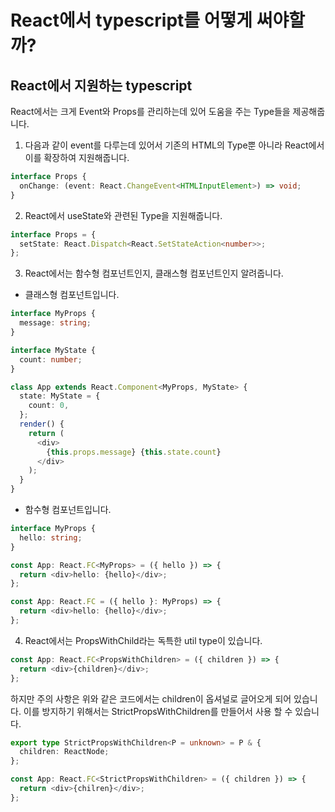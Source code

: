 # React에서 typescript를 어떻게 써야할까?

## React에서 지원하는 typescript

React에서는 크게 Event와 Props를 관리하는데 있어 도움을 주는 Type들을 제공해줍니다.

1. 다음과 같이 event를 다루는데 있어서 기존의 HTML의 Type뿐 아니라 React에서 이를 확장하여 지원해줍니다.

```ts
interface Props {
  onChange: (event: React.ChangeEvent<HTMLInputElement>) => void;
}
```

2. React에서 useState와 관련된 Type을 지원해줍니다.

```ts
interface Props = {
  setState: React.Dispatch<React.SetStateAction<number>>;
};
```

3. React에서는 함수형 컴포넌트인지, 클래스형 컴포넌트인지 알려줍니다.

- 클래스형 컴포넌트입니다.

```ts
interface MyProps {
  message: string;
}

interface MyState {
  count: number;
}

class App extends React.Component<MyProps, MyState> {
  state: MyState = {
    count: 0,
  };
  render() {
    return (
      <div>
        {this.props.message} {this.state.count}
      </div>
    );
  }
}
```

- 함수형 컴포넌트입니다.

```ts
interface MyProps {
  hello: string;
}

const App: React.FC<MyProps> = ({ hello }) => {
  return <div>hello: {hello}</div>;
};

const App: React.FC = ({ hello }: MyProps) => {
  return <div>hello: {hello}</div>;
};
```

4. React에서는 PropsWithChild라는 독특한 util type이 있습니다.

```ts
const App: React.FC<PropsWithChildren> = ({ children }) => {
  return <div>{children}</div>;
};
```

하지만 주의 사항은 위와 같은 코드에서는 children이 옵셔널로 글어오게 되어 있습니다. 이를 방지하기 위해서는 StrictPropsWithChildren를 만들어서 사용 할 수 있습니다.

```ts
export type StrictPropsWithChildren<P = unknown> = P & {
  children: ReactNode;
};

const App: React.FC<StrictPropsWithChildren> = ({ children }) => {
  return <div>{chilren}</div>;
};
```
